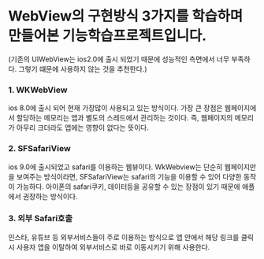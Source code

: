 # WebView의 구현방식 3가지를 학습하며 만들어본 기능학습프로젝트입니다.
(기존의 UIWebView는 ios2.0에 출시 되었기 때문에 성능적인 측면에서 너무 부족하다.
그렇기 떄문에 사용하지 않는 것을 추천한다.)

### 1. WKWebView
ios 8.0에 출시 되어 현재 가장많이 사용되고 있는 방식이다.
가장 큰 장점은 웹페이지에서 할당하는 메모리는 앱과 별도의 스레드에서 관리하는 것이다.
즉, 웹페이지의 메모리가 아무리 크더라도 앱에는 영향이 없다는 뜻이다.

### 2. SFSafariView
ios 9.0에 출시되었고 safari를 이용하는 웹뷰이다.
WkWebview는 단순히 웹페이지만을 보여주는 방식이라면, SFSafariView는 safari의 기능을 이용할 수 있어 다양한 동작이 가능하다.
아이폰의 safari쿠키, 데이터등을 공유할 수 있는 장점이 있기 때문에 애플에서 권장하는 방식이다.

### 3. 외부 Safari호출
인스타, 유튜브 등 외부서비스들이 주로 이용하는 방식으로
앱 안에서 해당 링크를 클릭 시 사용자 앱을 이탈하여 외부서비스로 바로 이동시키기 위해 사용한다.



